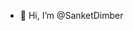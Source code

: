 - 👋 Hi, I’m @SanketDimber


<!---
SanketDimber/SanketDimber is a ✨ special ✨ repository because its `README.md` (this file) appears on your GitHub profile.
You can click the Preview link to take a look at your changes.
--->
